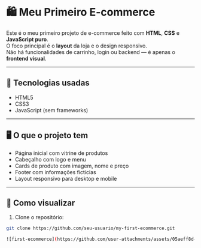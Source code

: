 # 🛍️ Meu Primeiro E-commerce

Este é o meu primeiro projeto de e-commerce feito com **HTML**, **CSS** e **JavaScript puro**.  
O foco principal é o **layout** da loja e o design responsivo.  
Não há funcionalidades de carrinho, login ou backend — é apenas o **frontend visual**.

---

## 🔨 Tecnologias usadas

- HTML5
- CSS3
- JavaScript (sem frameworks)

---

## 🖥️ O que o projeto tem

- Página inicial com vitrine de produtos
- Cabeçalho com logo e menu
- Cards de produto com imagem, nome e preço
- Footer com informações fictícias
- Layout responsivo para desktop e mobile

---

## 📂 Como visualizar

1. Clone o repositório:
```bash
git clone https://github.com/seu-usuario/my-first-ecommerce.git

![first-ecommerce](https://github.com/user-attachments/assets/05aeff8d-164f-4cac-b526-31aa6e3b647f)
